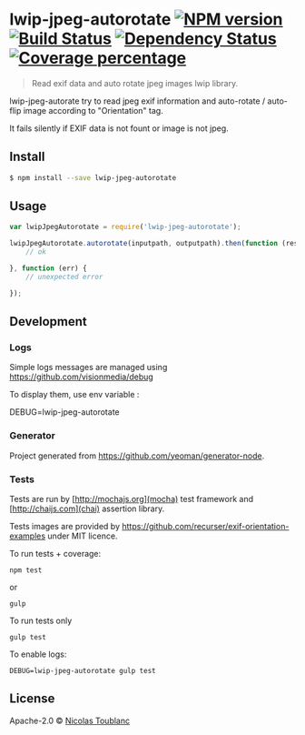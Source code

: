 # lwip-jpeg-autorotate [![NPM version][npm-image]][npm-url] [![Build Status][travis-image]][travis-url] [![Dependency Status][daviddm-image]][daviddm-url] [![Coverage percentage][coveralls-image]][coveralls-url]
> Read exif data and auto rotate jpeg images lwip library.


lwip-jpeg-autorate try to read jpeg exif information and auto-rotate / auto-flip image according to "Orientation" tag.

It fails silently if EXIF data is not fount or image is not jpeg.

## Install

```sh
$ npm install --save lwip-jpeg-autorotate
```

## Usage

```js
var lwipJpegAutorotate = require('lwip-jpeg-autorotate');

lwipJpegAutorotate.autorotate(inputpath, outputpath).then(function (res) {
    // ok

}, function (err) {
    // unexpected error

});


```



## Development

### Logs

Simple logs messages are managed using https://github.com/visionmedia/debug

To display them, use env variable :

DEBUG=lwip-jpeg-autorotate

### Generator

Project generated from https://github.com/yeoman/generator-node.

### Tests

Tests are run by [http://mochajs.org](mocha) test framework and [http://chaijs.com](chai) assertion library.

Tests images are provided by https://github.com/recurser/exif-orientation-examples under MIT licence.

To run tests + coverage:

    npm test
    
or
    
    gulp

To run tests only

    gulp test

To enable logs:

    DEBUG=lwip-jpeg-autorotate gulp test

## License

Apache-2.0 © [Nicolas Toublanc]()


[npm-image]: https://badge.fury.io/js/lwip-jpeg-autorotate.svg
[npm-url]: https://npmjs.org/package/lwip-jpeg-autorotate
[travis-image]: https://travis-ci.org/toubiweb/lwip-jpeg-autorotate.svg?branch=master
[travis-url]: https://travis-ci.org/toubiweb/lwip-jpeg-autorotate
[daviddm-image]: https://david-dm.org/toubiweb/lwip-jpeg-autorotate.svg?theme=shields.io
[daviddm-url]: https://david-dm.org/toubiweb/lwip-jpeg-autorotate
[coveralls-image]: https://coveralls.io/repos/toubiweb/lwip-jpeg-autorotate/badge.svg
[coveralls-url]: https://coveralls.io/r/toubiweb/lwip-jpeg-autorotate
